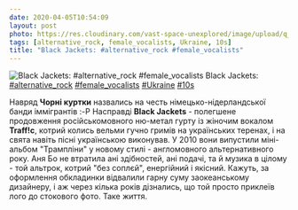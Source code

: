 ```yaml
---
date: 2020-04-05T10:54:09
layout: post
photo: https://res.cloudinary.com/vast-space-unexplored/image/upload/q_auto,dpr_auto,w_auto/photos/photo_936_05-04-2020_10-54-09.jpg
tags: [alternative_rock, female_vocalists, Ukraine, 10s]
title: "Black Jackets: #alternative_rock #female_vocalists"
---
```

![Black Jackets: #alternative_rock #female_vocalists](https://res.cloudinary.com/vast-space-unexplored/image/upload/q_auto,dpr_auto,w_auto/photos/photo_936_05-04-2020_10-54-09.jpg)
Black Jackets: [#alternative_rock](/tags/#alternative_rock) [#female_vocalists](/tags/#female_vocalists) [#Ukraine](/tags/#Ukraine) [#10s](/tags/#10s)

Навряд **Чорні куртки** назвались на честь німецько-нідерландської банди іммігрантів :-P Насправді **Black Jackets** - полегшене продовження російськомовного ню-метал гурту із жіночим вокалом **Traff!c**, котрий колись вельми гучно гримів на українських теренах, і на свята навіть пісні українською виконував. У 2010 вони випустили міні-альбом &quot;Трампліни&quot; у новому стилі - англомовного альтернативного року. Аня Бо не втратила ані здібностей, ані подачі, та й музика в цілому - той альтрок, котрий &quot;без соплєй&quot;, енергійний і якісний. Кажуть, за оформлення обкладинки відвалили гарну суму заокеанському дизайнеру, і аж через кілька років дізнались, що той просто приклеїв лого до стокового фото. Таке життя.